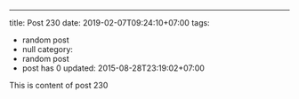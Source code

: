 ---
title: Post 230
date: 2019-02-07T09:24:10+07:00
tags:
  - random post
  - null
category:
  - random post
  - post has 0
updated: 2015-08-28T23:19:02+07:00

This is content of post 230